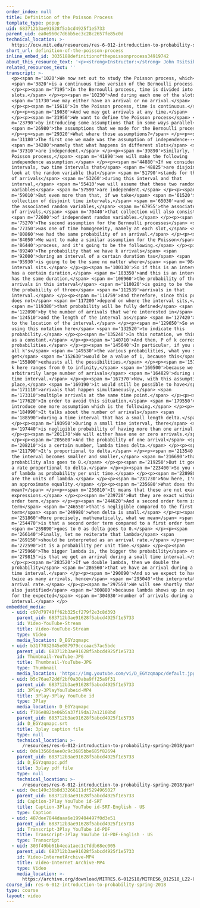 ```yaml
---
order_index: null
title: Definition of the Poisson Process
template_type: popup
uid: 683712b3ae91628f5abcd4925f1e5733
parent_uid: ea0e960c7d6bb5ec3c28c2657fe85c0d
technical_location: >-
  https://ocw.mit.edu/resources/res-6-012-introduction-to-probability-spring-2018/part-iii-random-processes/definition-of-the-poisson-process
short_url: definition-of-the-poisson-process
inline_embed_id: 3035188definitionofthepoissonprocess34919742
about_this_resource_text: '<p><strong>Instructor:</strong> John Tsitsiklis</p>'
related_resources_text: ''
transcript: >-
  <p><span m='1020'>We now set out to study the Poisson process, which</span>
  <span m='3820'>is a continuous time version of the Bernoulli process.</span>
  </p><p><span m='7195'>In the Bernoulli process, time is divided into
  slots.</span> </p><p><span m='10230'>And during each one of the slots,</span>
  <span m='11730'>we may either have an arrival or no arrival.</span>
  </p><p><span m='15610'>In the Poisson process, time is continuous.</span>
  </p><p><span m='19030'>And we may get arrivals at any time.</span>
  </p><p><span m='21950'>We want to define the Poisson process</span> <span
  m='23790'>by introducing some assumptions that in some ways parallel</span>
  <span m='26980'>the assumptions that we made for the Bernoulli process.</span>
  </p><p><span m='29320'>What where those assumptions?</span> </p><p><span
  m='31180'>The first one we made was the assumption of independence--</span>
  <span m='34280'>namely that what happens in different slots</span> <span
  m='37310'>are independent.</span> </p><p><span m='39890'>Similarly, for the
  Poisson process,</span> <span m='41890'>we will make the following
  independence assumption.</span> </p><p><span m='44880'>If we consider two
  intervals, two time intervals that</span> <span m='48825'>are disjoint, and
  look at the random variable that</span> <span m='51790'>stands for the number
  of arrivals</span> <span m='53260'>during this interval and that
  interval,</span> <span m='55410'>we will assume that these two random
  variables</span> <span m='57590'>are independent.</span> </p><p><span
  m='59010'>But even more than that, if we take</span> <span m='61520'>any
  collection of disjoint time intervals,</span> <span m='65030'>and we look at
  the associated random variables,</span> <span m='67955'>the associated numbers
  of arrivals,</span> <span m='70440'>that collection will also consist</span>
  <span m='72600'>of independent random variables.</span> </p><p><span
  m='75270'>The second assumption for the Bernoulli processes</span> <span
  m='77350'>was one of time homogeneity, namely at each slot,</span> <span
  m='80860'>we had the same probability of an arrival.</span> </p><p><span
  m='84050'>We want to make a similar assumption for the Poisson</span> <span
  m='86440'>process, and it's going to be the following.</span> </p><p><span
  m='89240'>The probability that we have k arrivals</span> <span
  m='92000'>during an interval of a certain duration tau</span> <span
  m='95930'>is going to be the same no matter where</span> <span m='98420'>that
  interval sits.</span> </p><p><span m='100130'>So if this is an interval that
  has a certain duration,</span> <span m='103350'>and this is an interval that
  has the same duration,</span> <span m='106960'>the probability of three
  arrivals in this interval</span> <span m='110020'>is going to be the same as
  the probability of three</span> <span m='112539'>arrivals in that
  interval.</span> </p><p><span m='114759'>And therefore, since this probability
  does not</span> <span m='117200'>depend on where the interval sits,</span>
  <span m='119380'>that probability will be fully defined</span> <span
  m='122090'>by the number of arrivals that we're interested in</span> <span
  m='124510'>and the length of the interval as</span> <span m='127420'>opposed
  to the location of the interval.</span> </p><p><span m='129650'>So we will be
  using this notation here</span> <span m='132520'>to indicate this
  probability.</span> </p><p><span m='135240'>In this notation, we think of tau
  as a constant.</span> </p><p><span m='140710'>And then, P of k corresponds to
  probabilities.</span> </p><p><span m='145640'>In particular, if you add over
  all k's</span> <span m='149530'>the various probabilities, what you should
  get</span> <span m='152630'>would be a value of 1, because this</span> <span
  m='155800'>exhausts all the possibilities.</span> </p><p><span m='157500'>And
  k here ranges from 0 to infinity,</span> <span m='160500'>because we allow an
  arbitrarily large number of arrivals</span> <span m='164829'>during a given
  time interval.</span> </p><p><span m='167370'>Now, with this assumption in
  place,</span> <span m='169190'>it would still be possible to have</span> <span
  m='171110'>arrivals that happen simultaneously,</span> <span
  m='173310'>multiple arrivals at the same time point.</span> </p><p><span
  m='177620'>In order to avoid this situation,</span> <span m='179550'>we
  introduce one more assumption which is the following.</span> </p><p><span
  m='184990'>It talks about the number of arrivals</span> <span
  m='188590'>during a time interval that has a small length delta.</span>
  </p><p><span m='193950'>During a small time interval, there</span> <span
  m='197440'>is negligible probability of having more than one arrival.</span>
  </p><p><span m='201170'>We will either have one or zero arrivals.</span>
  </p><p><span m='205680'>And the probability of one arrival</span> <span
  m='208210'>is a certain number, lambda times delta.</span> </p><p><span
  m='211790'>It's proportional to delta.</span> </p><p><span m='213540'>So if
  the interval becomes smaller and smaller,</span> <span m='216690'>that
  probability also goes to 0.</span> </p><p><span m='219250'>But it goes to 0 at
  a rate proportional to delta.</span> </p><p><span m='223400'>So you can think
  of lambda as probability per unit time.</span> </p><p><span m='228980'>These
  are the units of lambda.</span> </p><p><span m='231730'>Now here, I'm writing
  an approximate equality.</span> </p><p><span m='235680'>What does that
  mean?</span> </p><p><span m='236810'>It means that these are not exact
  expressions.</span> </p><p><span m='239720'>But they are exact within a second
  order term.</span> </p><p><span m='244620'>And a second order term is a
  term</span> <span m='246550'>that's negligible compared to the first order
  term</span> <span m='249980'>when delta is small.</span> </p><p><span
  m='251860'>More precisely, mathematically, what we mean</span> <span
  m='254470'>is that a second order term compared to a first order term</span>
  <span m='259890'>goes to 0 as delta goes to 0.</span> </p><p><span
  m='266140'>Finally, let me reiterate that lambda</span> <span
  m='269150'>should be interpreted as an arrival rate.</span> </p><p><span
  m='272590'>It is a probability per unit time.</span> </p><p><span
  m='275960'>The bigger lambda is, the bigger the probability</span> <span
  m='279815'>is that we get an arrival during a small time interval.</span>
  </p><p><span m='283520'>If we double lambda, then we double the
  probability</span> <span m='286560'>that we have an arrival during a small
  time interval.</span> </p><p><span m='290090'>And so we expect to have about
  twice as many arrivals, hence</span> <span m='295040'>the interpretation as an
  arrival rate.</span> </p><p><span m='297550'>We will see shortly that this is
  also justified</span> <span m='300880'>because lambda shows up in expressions
  for the expected</span> <span m='304030'>number of arrivals during a time
  interval.</span> </p>
embedded_media:
  - uid: c97d79740ff62b325cf279f2e3c8d393
    parent_uid: 683712b3ae91628f5abcd4925f1e5733
    id: Video-YouTube-Stream
    title: Video-YouTube-Stream
    type: Video
    media_location: D_EGYzqmapc
  - uid: b31f7032045e087979cccaac57ac5bdc
    parent_uid: 683712b3ae91628f5abcd4925f1e5733
    id: Thumbnail-YouTube-JPG
    title: Thumbnail-YouTube-JPG
    type: Thumbnail
    media_location: 'https://img.youtube.com/vi/D_EGYzqmapc/default.jpg'
  - uid: b5c76ae72ddf2bf0a30aba9ff25a9f31
    parent_uid: 683712b3ae91628f5abcd4925f1e5733
    id: 3Play-3PlayYouTubeid-MP4
    title: 3Play-3Play YouTube id
    type: 3Play
    media_location: D_EGYzqmapc
  - uid: f706e882be06b5a37f19da17a12108bd
    parent_uid: 683712b3ae91628f5abcd4925f1e5733
    id: D_EGYzqmapc.srt
    title: 3play caption file
    type: null
    technical_location: >-
      /resources/res-6-012-introduction-to-probability-spring-2018/part-iii-random-processes/definition-of-the-poisson-process/D_EGYzqmapc.srt
  - uid: 0de13560daee0c9c3685bbe685f82694
    parent_uid: 683712b3ae91628f5abcd4925f1e5733
    id: D_EGYzqmapc.pdf
    title: 3play pdf file
    type: null
    technical_location: >-
      /resources/res-6-012-introduction-to-probability-spring-2018/part-iii-random-processes/definition-of-the-poisson-process/D_EGYzqmapc.pdf
  - uid: 0ec149c36b8d33266111df5294965027
    parent_uid: 683712b3ae91628f5abcd4925f1e5733
    id: Caption-3Play YouTube id-SRT
    title: Caption-3Play YouTube id-SRT-English - US
    type: Caption
  - uid: 487dee7844daaa6e199404497f0d3e51
    parent_uid: 683712b3ae91628f5abcd4925f1e5733
    id: Transcript-3Play YouTube id-PDF
    title: Transcript-3Play YouTube id-PDF-English - US
    type: Transcript
  - uid: 303f49bb61b4eea1aec1c7ddb68ec005
    parent_uid: 683712b3ae91628f5abcd4925f1e5733
    id: Video-InternetArchive-MP4
    title: Video-Internet Archive-MP4
    type: Video
    media_location: >-
      https://archive.org/download/MITRES.6-012S18/MITRES6_012S18_L22-02_300k.mp4
course_id: res-6-012-introduction-to-probability-spring-2018
type: course
layout: video
---
```

